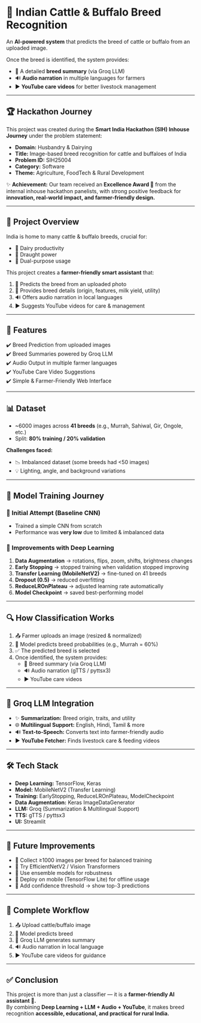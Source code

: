 # 🐄 Indian Cattle & Buffalo Breed Recognition

An **AI-powered system** that predicts the breed of cattle or buffalo from an uploaded image.

Once the breed is identified, the system provides:

- 📖 A detailed **breed summary** (via Groq LLM)  
- 🔊 **Audio narration** in multiple languages for farmers  
- ▶️ **YouTube care videos** for better livestock management  

---

## 🏆 Hackathon Journey

This project was created during the **Smart India Hackathon (SIH) Inhouse Journey** under the problem statement:

- **Domain:** Husbandry & Dairying  
- **Title:** Image-based breed recognition for cattle and buffaloes of India  
- **Problem ID:** SIH25004  
- **Category:** Software  
- **Theme:** Agriculture, FoodTech & Rural Development  

✨ **Achievement:** Our team received an **Excellence Award 🏅** from the internal inhouse hackathon panelists, with strong positive feedback for **innovation, real-world impact, and farmer-friendly design.**

---

## 📑 Project Overview

India is home to many cattle & buffalo breeds, crucial for:

- 🍼 Dairy productivity  
- 🚜 Draught power  
- 🔄 Dual-purpose usage  

This project creates a **farmer-friendly smart assistant** that:

1. 📸 Predicts the breed from an uploaded photo  
2. 📖 Provides breed details (origin, features, milk yield, utility)  
3. 🔊 Offers audio narration in local languages  
4. ▶️ Suggests YouTube videos for care & management  

---

## 🚀 Features

✔️ Breed Prediction from uploaded images  
✔️ Breed Summaries powered by Groq LLM  
✔️ Audio Output in multiple farmer languages  
✔️ YouTube Care Video Suggestions  
✔️ Simple & Farmer-Friendly Web Interface  

---

## 📊 Dataset

- ~6000 images across **41 breeds** (e.g., Murrah, Sahiwal, Gir, Ongole, etc.)  
- Split: **80% training / 20% validation**  

**Challenges faced:**
- 📉 Imbalanced dataset (some breeds had <50 images)  
- 💡 Lighting, angle, and background variations  

---

## 🧠 Model Training Journey

### 🔹 Initial Attempt (Baseline CNN)
- Trained a simple CNN from scratch  
- Performance was **very low** due to limited & imbalanced data  

### 🔹 Improvements with Deep Learning
1. **Data Augmentation** → rotations, flips, zoom, shifts, brightness changes  
2. **Early Stopping** → stopped training when validation stopped improving  
3. **Transfer Learning (MobileNetV2)** → fine-tuned on 41 breeds  
4. **Dropout (0.5)** → reduced overfitting  
5. **ReduceLROnPlateau** → adjusted learning rate automatically  
6. **Model Checkpoint** → saved best-performing model  

---

## 🔍 How Classification Works

1. 📤 Farmer uploads an image (resized & normalized)  
2. 🤖 Model predicts breed probabilities (e.g., Murrah = 60%)  
3. ✅ The predicted breed is selected  
4. Once identified, the system provides:  
   - 📖 Breed summary (via Groq LLM)  
   - 🔊 Audio narration (gTTS / pyttsx3)  
   - ▶️ YouTube care videos  

---

## 🤖 Groq LLM Integration

- ✨ **Summarization:** Breed origin, traits, and utility  
- 🌐 **Multilingual Support:** English, Hindi, Tamil & more  
- 🔊 **Text-to-Speech:** Converts text into farmer-friendly audio  
- ▶️ **YouTube Fetcher:** Finds livestock care & feeding videos  

---

## 🛠️ Tech Stack

- **Deep Learning:** TensorFlow, Keras  
- **Model:** MobileNetV2 (Transfer Learning)  
- **Training:** EarlyStopping, ReduceLROnPlateau, ModelCheckpoint  
- **Data Augmentation:** Keras ImageDataGenerator  
- **LLM:** Groq (Summarization & Multilingual Support)  
- **TTS:** gTTS / pyttsx3  
- **UI:** Streamlit  

---

## 🚀 Future Improvements

- 🔹 Collect ≥1000 images per breed for balanced training  
- 🔹 Try EfficientNetV2 / Vision Transformers  
- 🔹 Use ensemble models for robustness  
- 🔹 Deploy on mobile (TensorFlow Lite) for offline usage  
- 🔹 Add confidence threshold → show top-3 predictions  

---

## 📲 Complete Workflow

1. 📤 Upload cattle/buffalo image  
2. 🤖 Model predicts breed  
3. 📖 Groq LLM generates summary  
4. 🔊 Audio narration in local language  
5. ▶️ YouTube care videos for guidance  

---

## ✅ Conclusion

This project is more than just a classifier — it is a **farmer-friendly AI assistant 🎯.**  
By combining **Deep Learning + LLM + Audio + YouTube**, it makes breed recognition **accessible, educational, and practical for rural India.**
